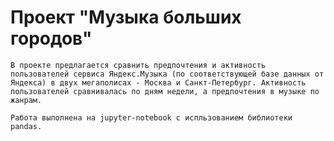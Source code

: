 # Проект "Музыка больших городов"

    В проекте предлагается сравнить предпочтения и активность пользователей сервиса Яндекс.Музыка (по соответствующей базе данных от Яндекса) в двух мегаполисах - Москва и Санкт-Петербург. Активность пользователей сравнивалась по дням недели, а предпочтения в музыке по жанрам.

    Работа выполнена на jupyter-notebook с испльзованием библиотеки pandas.
